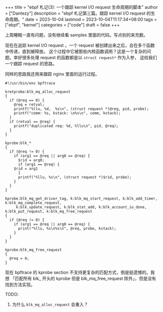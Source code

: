 +++
title = "ebpf 札记(3): 一个跟踪 kernel I/O request 生命周期的脚本"
author = ["Dantezy"]
description = "ebpf 札记第三篇。跟踪 kernel I/O request 的生命周期。"
date = 2023-10-04
lastmod = 2023-10-04T11:17:34+08:00
tags = ["ebpf", "kernel"]
categories = ["code"]
draft = false
+++

上周睡眠一直有问题，没有继续看 samples 里面的代码。写点别的来充数。

现在在追踪 kernel I/O request ，一个 request 被创建出来之后，会在多个函数中传递，直到被释放。
这个过程中它被那些内核函数调用？这是一个复杂的问题。幸好很多处理 request 的函数都是以 `struct request*` 作为入参，
这给我们一个跟踪 request 的思路。

同样的思路我还用来跟踪 nginx 里面的运行过程。

```shell
#!/usr/bin/env bpftrace

kretprobe:blk_mq_alloc_request
{
  if (@req == 0) {
    @req = retval;
    printf("%llu, %d,  %s\n", (struct request *)@req, pid, probe);
    printf("comm: %s, kstack: \n%s\n", comm, kstack);
  }
  if (retval == @req) {
    printf("duplicated req: %d, %llu\n", pid, @req);
  }
}

kprobe:blk_*
{
  if (@req != 0) {
    if (arg1 == @req || arg0 == @req) {
      $rid = arg0;
      if (arg1 == @req) {
	$rid = arg1
      }
      printf("%llu, %s\n", (struct request *)$rid, probe);
    }
  }
}

kprobe:blk_mq_get_driver_tag, k:blk_mq_start_request, k:blk_add_timer, k:blk_mq_complete_request,
     k:blk_update_request, k:blk_stat_add, k:blk_account_io_done, k:blk_put_request, k:blk_mq_free_request
{
  if (@req != 0) {
    if (arg1 == @req || arg0 == @req) {
      print("%llu, %s\n%s\n", @req, probe, kstack);
    }
  }
}

kprobe:blk_mq_free_request
{
  @req = 0;
}
```

现在 bpftrace 的 kprobe section 不支持更复杂的匹配方式，倒是挺遗憾的。我想
「匹配所有 blk\_ 开头的 kprobe 但是 blk_mq_free_request 除外」，但是没有找到方法实现。

TODO:

1.  为什么 `blk_mq_alloc_request` 会重入？